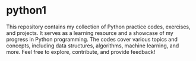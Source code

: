 # python1
This repository contains my collection of Python practice codes, exercises, and projects. It serves as a learning resource and a showcase of my progress in Python programming. The codes cover various topics and concepts, including data structures, algorithms, machine learning, and more. Feel free to explore, contribute, and provide feedback!
